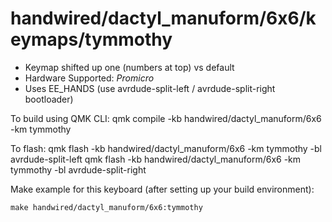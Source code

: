 # handwired/dactyl_manuform/6x6/keymaps/tymmothy

* Keymap shifted up one (numbers at top) vs default
* Hardware Supported: *Promicro*
* Uses EE_HANDS (use avrdude-split-left / avrdude-split-right bootloader)

To build using QMK CLI:
    qmk compile -kb handwired/dactyl_manuform/6x6 -km tymmothy

To flash:
    qmk flash -kb handwired/dactyl_manuform/6x6 -km tymmothy -bl avrdude-split-left
    qmk flash -kb handwired/dactyl_manuform/6x6 -km tymmothy -bl avrdude-split-right

Make example for this keyboard (after setting up your build environment):

    make handwired/dactyl_manuform/6x6:tymmothy
